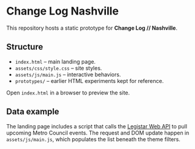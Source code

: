# Change Log Nashville

This repository hosts a static prototype for **Change Log // Nashville**.

## Structure

- `index.html` – main landing page.
- `assets/css/style.css` – site styles.
- `assets/js/main.js` – interactive behaviors.
- `prototypes/` – earlier HTML experiments kept for reference.

Open `index.html` in a browser to preview the site.

## Data example

The landing page includes a script that calls the [Legistar Web API](https://webapi.legistar.com/v1/nashville/Events) to pull upcoming Metro Council events.
The request and DOM update happen in `assets/js/main.js`, which populates the list beneath the theme filters.
